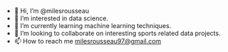 - 👋 Hi, I’m @milesrousseau
- 👀 I’m interested in data science.
- 🌱 I’m currently learning machine learning techniques.
- 💞️ I’m looking to collaborate on interesting sports related data projects.
- 📫 How to reach me milesrousseau97@gmail.com


